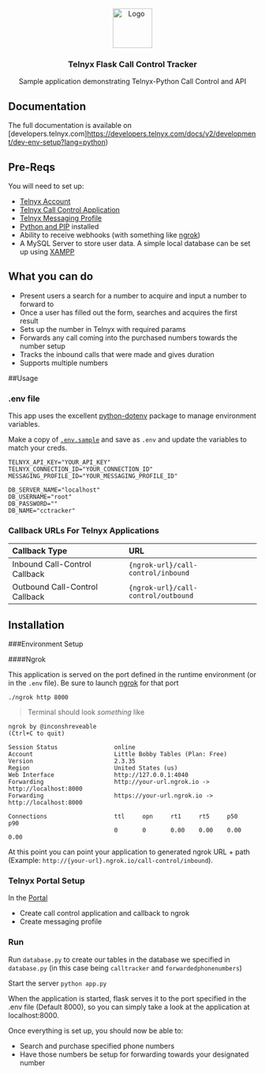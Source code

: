 <!-- PROJECT LOGO -->
<br />
<p align="center">
  <a href="https://github.com/github_username/repo_name">
    <img src="images/logo.png" alt="Logo" width="80" height="80">
  </a>

<h3 align="center">Telnyx Flask Call Control Tracker</h3>

  <p align="center">
    Sample application demonstrating Telnyx-Python Call Control and API
  </p>

## Documentation

The full documentation is available on [developers.telnyx.com]https://developers.telnyx.com/docs/v2/development/dev-env-setup?lang=python)


## Pre-Reqs
You will need to set up:

* [Telnyx Account](https://telnyx.com/sign-up?utm_source=referral&utm_medium=github_referral&utm_campaign=cross-site-link)
* [Telnyx Call Control Application](https://portal.telnyx.com/#/app/call-control/applications)
* [Telnyx Messaging Profile](https://portal.telnyx.com/#/app/messaging)
* [Python and PIP](https://developers.telnyx.com/docs/v2/development/dev-env-setup?lang=python) installed
* Ability to receive webhooks (with something like [ngrok](https://developers.telnyx.com/docs/v2/development/ngrok?utm_source=referral&utm_medium=github_referral&utm_campaign=cross-site-link))
* A MySQL Server to store user data. A simple local database can be set up using [XAMPP](https://www.apachefriends.org/index.html)


## What you can do

* Present users a search for a number to acquire and input a number to forward to
* Once a user has filled out the form, searches and acquires the first result
* Sets up the number in Telnyx with required params
* Forwards any call coming into the purchased numbers towards the number setup
* Tracks the inbound calls that were made and gives duration
* Supports multiple numbers

##Usage

### .env file

This app uses the excellent [python-dotenv](https://github.com/theskumar/python-dotenv) package to manage environment variables.

Make a copy of [`.env.sample`](./.env.sample) and save as `.env` and update the variables to match your creds.

```
TELNYX_API_KEY="YOUR_API_KEY"
TELNYX_CONNECTION_ID="YOUR_CONNECTION_ID"
MESSAGING_PROFILE_ID="YOUR_MESSAGING_PROFILE_ID"

DB_SERVER_NAME="localhost"
DB_USERNAME="root"
DB_PASSWORD=""
DB_NAME="cctracker"
```
### Callback URLs For Telnyx Applications

| Callback Type                    | URL                              |
|:---------------------------------|:---------------------------------|
| Inbound Call-Control Callback  | `{ngrok-url}/call-control/inbound`  |
| Outbound Call-Control Callback | `{ngrok-url}/call-control/outbound` |


## Installation

###Environment Setup

####Ngrok

This application is served on the port defined in the runtime environment (or in the `.env` file). Be sure to launch [ngrok](https://developers.telnyx.com/docs/v2/development/ngrok?utm_source=referral&utm_medium=github_referral&utm_campaign=cross-site-link) for that port
```
./ngrok http 8000
```

> Terminal should look _something_ like

```
ngrok by @inconshreveable                                                                                                                               (Ctrl+C to quit)

Session Status                online
Account                       Little Bobby Tables (Plan: Free)
Version                       2.3.35
Region                        United States (us)
Web Interface                 http://127.0.0.1:4040
Forwarding                    http://your-url.ngrok.io -> http://localhost:8000
Forwarding                    https://your-url.ngrok.io -> http://localhost:8000

Connections                   ttl     opn     rt1     rt5     p50     p90
                              0       0       0.00    0.00    0.00    0.00
```

At this point you can point your application to generated ngrok URL + path  (Example: `http://{your-url}.ngrok.io/call-control/inbound`).

### Telnyx Portal Setup

In the [Portal](https://portal.telnyx.com/)
* Create call control application and callback to ngrok
* Create messaging profile

### Run

Run `database.py` to create our tables in the database we specified in `database.py` (in this case being `calltracker` and `forwardedphonenumbers`)

Start the server `python app.py`

When the application is started, flask serves it to the port specified in the .env file (Default 8000), so you can simply take a look at the application at localhost:8000.

Once everything is set up, you should now be able to:
* Search and purchase specified phone numbers
* Have those numbers be setup for forwarding towards your designated number 
